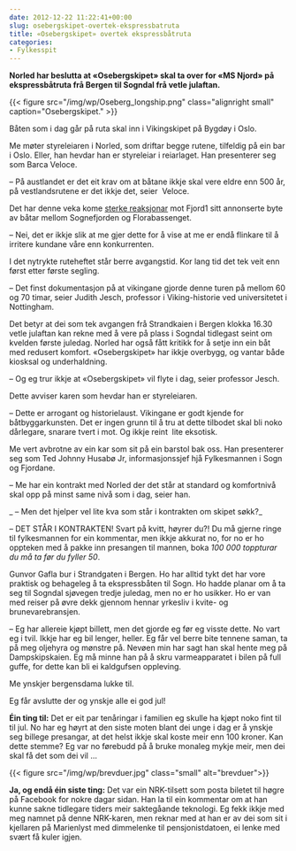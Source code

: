 ```yaml
---
date: 2012-12-22 11:22:41+00:00
slug: osebergskipet-overtek-ekspressbatruta
title: «Osebergskipet» overtek ekspressbåtruta
categories:
- Fylkesspit
---
```


**Norled har beslutta at «Osebergskipet» skal ta over for «MS Njord» på ekspressbåtruta frå Bergen til Sogndal frå vetle julaftan.**

{{< figure src="/img/wp/Oseberg_longship.png" class="alignright small" caption="Osebergskipet." >}}

<!--more-->

Båten som i dag går på ruta skal inn i Vikingskipet på Bygdøy i Oslo.

Me møter styreleiaren i Norled, som driftar begge rutene, tilfeldig på ein bar i Oslo. Eller, han hevdar han er styreleiar i reiarlaget. Han presenterer seg som Barca Veloce.

– På austlandet er det eit krav om at båtane ikkje skal vere eldre enn 500 år, på vestlandsrutene er det ikkje det, seier  Veloce.

Det har denne veka kome [sterke reaksjonar](http://www.nrk.no/nyheter/distrikt/nrk_sogn_og_fjordane/1.10846902) mot Fjord1 sitt annonserte byte av båtar mellom Sognefjorden og Florabassenget.

– Nei, det er ikkje slik at me gjer dette for å vise at me er endå flinkare til å irritere kundane våre enn konkurrenten.

I det nytrykte ruteheftet står berre avgangstid. Kor lang tid det tek veit enn først etter første segling.

– Det finst dokumentasjon på at vikingane gjorde denne turen på mellom 60 og 70 timar, seier Judith Jesch, professor i Viking-historie ved universitetet i Nottingham.

Det betyr at dei som tek avgangen frå Strandkaien i Bergen klokka 16.30 vetle julaftan kan rekne med å vere på plass i Sogndal tidlegast seint om kvelden første juledag. Norled har også fått kritikk for å setje inn ein båt med redusert komfort. «Osebergskipet» har ikkje overbygg, og vantar både kiosksal og underhaldning.

– Og eg trur ikkje at «Osebergskipet» vil flyte i dag, seier professor Jesch.

Dette avviser karen som hevdar han er styreleiaren.

– Dette er arrogant og historielaust. Vikingane er godt kjende for båtbyggarkunsten. Det er ingen grunn til å tru at dette tilbodet skal bli noko dårlegare, snarare tvert i mot. Og ikkje reint  lite eksotisk.

Me vert avbrotne av ein kar som sit på ein barstol bak oss. Han presenterer seg som Ted Johnny Husabø Jr, informasjonssjef hjå Fylkesmannen i Sogn og Fjordane.

– Me har ein kontrakt med Norled der det står at standard og komfortnivå skal opp på minst same nivå som i dag, seier han.

_ – Men det hjelper vel lite kva som står i kontrakten om skipet søkk?_

_–_ DET STÅR I KONTRAKTEN! Svart på kvitt, høyrer du?! Du må gjerne ringe til fylkesmannen for ein kommentar, men ikkje akkurat no, for no er ho oppteken med å pakke inn presangen til mannen, boka _100 000 toppturar du må ta før du fyller 50_.

Gunvor Gafla bur i Strandgaten i Bergen. Ho har alltid tykt det har vore praktisk og behageleg å ta ekspressbåten til Sogn. Ho hadde planar om å ta seg til Sogndal sjøvegen tredje juledag, men no er ho usikker. Ho er van med reiser på øvre dekk gjennom hennar yrkesliv i kvite- og brunevarebransjen.

– Eg har allereie kjøpt billett, men det gjorde eg før eg visste dette. No vart eg i tvil. Ikkje har eg bil lenger, heller. Eg får vel berre bite tennene saman, ta på meg oljehyra og mønstre på. Nevøen min har sagt han skal hente meg på Dampskipskaien. Eg må minne han på å skru varmeapparatet i bilen på full guffe, for dette kan bli ei kaldgufsen oppleving.

Me ynskjer bergensdama lukke til.

Eg får avslutte der og ynskje alle ei god jul!

**Éin ting til:** Det er eit par tenåringar i familien eg skulle ha kjøpt noko fint til til jul. No har eg høyrt at den siste moten blant dei unge i dag er å ynskje seg billege presangar, at det helst ikkje skal koste meir enn 100 kroner. Kan dette stemme? Eg var no førebudd på å bruke monaleg mykje meir, men dei skal få det som dei vil ...


{{< figure src="/img/wp/brevduer.jpg" class="small" alt="brevduer">}}

**Ja, og endå éin siste ting:** Det var ein NRK-tilsett som posta biletet til høgre på Facebook for nokre dagar sidan. Han la til ein kommentar om at han kunne sakne tidlegare tiders meir saktegåande teknologi. Eg fekk ikkje med meg namnet på denne NRK-karen, men reknar med at han er av dei som sit i kjellaren på Marienlyst med dimmelenke til pensjonistdatoen, ei lenke med svært få kuler igjen.


